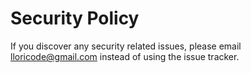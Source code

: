 # Security Policy

If you discover any security related issues, please email lloricode@gmail.com instead of using the issue tracker.
